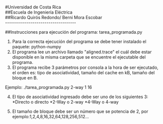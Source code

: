 #Universidad de Costa Rica  
##Escuela de Ingeniería Eléctrica  
##Ricardo Quirós Redondo/ Berni Mora Escobar  
-_-_-_-_-_-_-_-_-_-_-_-_-_-_-_-_-_-_-_-_-_-_-_-_-_-_-_-_-_-_-_-_-_-_-_-_

##Instrucciones para ejecución del programa: tarea_programada.py

1. Para la correcta ejecución del programa se debe tener instalado el paquete: python-numpy
2. El programa lee un archivo llamado "aligned.trace" el cuál debe estar disponible en la misma carpeta que se encuentre el ejecutable del programa.
3. El programa recibe 3 parámetros por consola a la hora de ser ejecutado, el orden es: tipo de asociatividad, tamaño del cache en kB, tamaño del bloque en B.

Ejemplo: ./tarea_programada.py 2-way 1 16

4. El tipo de asociatividad ingresado debe ser uno de los siguientes 3:
	*Directo o directo
	*2-Way o 2-way
	*4-Way o 4-way

5. El tamaño de bloque debe ser un número que se potencia de 2, por ejemplo:1,2,4,8,16,32,64,128,256,512...

